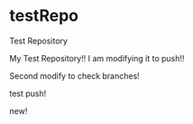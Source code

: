 testRepo
========

Test Repository

My Test Repository!!
I am modifying it to push!!

Second modify to check branches!

test push!

new!

